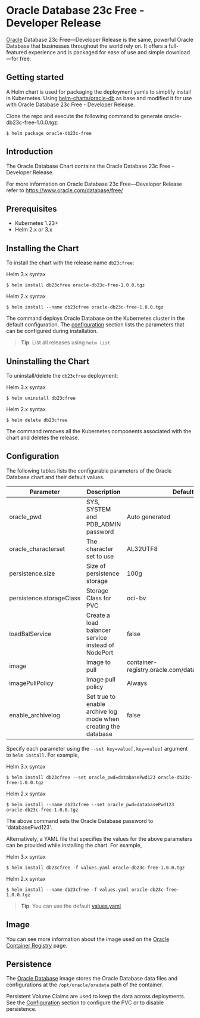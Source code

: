 # Oracle Database 23c Free - Developer Release
[Oracle](http://www.oracle.com) Database 23c Free—Developer Release is the same, powerful Oracle Database that businesses throughout the world rely on. It offers a full-featured experience and is packaged for ease of use and simple download—for free.

## Getting started
A Helm chart is used for packaging the deployment yamls to simplify install in Kubernetes. Using [helm-charts/oracle-db](https://github.com/oracle/docker-images/tree/main/OracleDatabase/SingleInstance/helm-charts/oracle-db) as base and modified it for use with Oracle Database 23c Free - Developer Release. 

Clone the repo and execute the following command to generate oracle-db23c-free-1.0.0.tgz:

```
$ helm package oracle-db23c-free
```

## Introduction

The Oracle Database Chart contains the Oracle Database 23c Free - Developer Release. 

For more information on Oracle Database 23c Free—Developer Release refer to https://www.oracle.com/database/free/

## Prerequisites

- Kubernetes 1.23+
- Helm 2.x or 3.x

## Installing the Chart

To install the chart with the release name `db23cfree`:

Helm 3.x syntax
```
$ helm install db23cfree oracle-db23c-free-1.0.0.tgz
```
Helm 2.x syntax
```
$ helm install --name db23cfree oracle-db23c-free-1.0.0.tgz
```

The command deploys Oracle Database on the Kubernetes cluster in the default configuration. The [configuration](#configuration) section lists the parameters that can be configured during installation.

> **Tip**: List all releases using `helm list`

## Uninstalling the Chart

To uninstall/delete the `db23cfree` deployment:

Helm 3.x syntax
```
$ helm uninstall db23cfree 
```
Helm 2.x syntax
```
$ helm delete db23cfree
```

The command removes all the Kubernetes components associated with the chart and deletes the release.

## Configuration

The following tables lists the configurable parameters of the Oracle  Database chart and their default values.

| Parameter                            | Description                                | Default                                                    |
| -------------------------------      | -------------------------------            | ---------------------------------------------------------- |
| oracle_pwd                           | SYS, SYSTEM and PDB_ADMIN password         | Auto generated                                             |
| oracle_characterset                  | The character set to use                   | AL32UTF8                                                   |
| persistence.size                     | Size of persistence storage                | 100g                                                       |
| persistence.storageClass             | Storage Class for PVC                      | oci-bv                                                           |
| loadBalService                       | Create a load balancer service instead of NodePort | false                                              |
| image                                | Image to pull                              | container-registry.oracle.com/database/free:latest |
| imagePullPolicy                      | Image pull policy                          | Always                                                     |
| enable_archivelog                    | Set true to enable archive log mode when creating the database | false                                                      |


Specify each parameter using the `--set key=value[,key=value]` argument to `helm install`. For example,

Helm 3.x syntax
```
$ helm install db23cfree --set oracle_pwd=databasePwd123 oracle-db23c-free-1.0.0.tgz
```
Helm 2.x syntax
```
$ helm install --name db23cfree --set oracle_pwd=databasePwd123 oracle-db23c-free-1.0.0.tgz
```

The above command sets the Oracle Database password to 'databasePwd123'.

Alternatively, a YAML file that specifies the values for the above parameters can be provided while installing the chart. For example,

Helm 3.x syntax
```
$ helm install db23cfree -f values.yaml oracle-db23c-free-1.0.0.tgz
```
Helm 2.x syntax
```
$ helm install --name db23cfree -f values.yaml oracle-db23c-free-1.0.0.tgz
```

> **Tip**: You can use the default [values.yaml](values.yaml)
 
 ## Image
 
 You can see more information about the image used on the [Oracle Container Registry](https://container-registry.oracle.com/ords/f?p=113:4:104702792064689:::4:P4_REPOSITORY,AI_REPOSITORY,AI_REPOSITORY_NAME,P4_REPOSITORY_NAME,P4_EULA_ID,P4_BUSINESS_AREA_ID:1863,1863,Oracle%20Database%20Free,Oracle%20Database%20Free,1,0&cs=3jiKP0A-IVI1HxQG6noqQoae6RbUZUIgcuJRn1nq4dff0fS68RJKgmKFF5xxXSsZGcIk0q4qayORPDGMk6LHQgg) page.

## Persistence

The [Oracle Database](https://www.oracle.com) image stores the Oracle Database data files  and configurations at the `/opt/oracle/oradata` path of the container.

Persistent Volume Claims are used to keep the data across deployments. 
See the [Configuration](#configuration) section to configure the PVC or to disable persistence.

